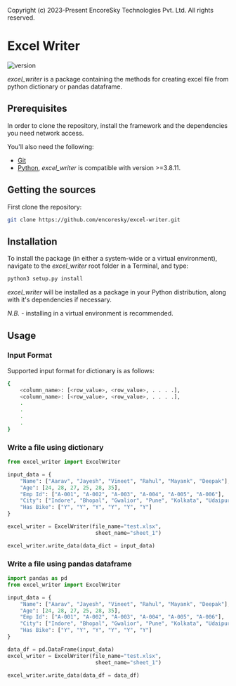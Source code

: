 Copyright (c) 2023-Present EncoreSky Technologies Pvt. Ltd. All rights reserved.

# Excel Writer

![version](https://img.shields.io/badge/version-1.0.0-blue)

*excel_writer* is a package containing the methods for creating excel file from python dictionary or pandas dataframe.

## Prerequisites

In order to clone the repository, install the framework and the dependencies you need network access.

You'll also need the following:

- [Git](https://git-scm.com)
- [Python](https://www.python.org/downloads/release/python-3811/), _excel_writer_ is compatible with version >=3.8.11.

## Getting the sources

First clone the repository:

```bash
git clone https://github.com/encoresky/excel-writer.git
```

## Installation

To install the package (in either a system-wide or a virtual environment), navigate to the *excel_writer* root folder in a Terminal, and type:

```bash
python3 setup.py install
```

*excel_writer* will be installed as a package in your Python distribution, along with it's dependencies if necessary.

*N.B.* - installing in a virtual environment is recommended.

## Usage

### Input Format

Supported input format for dictionary is as follows:

```bash
{
    <column_name>: [<row_value>, <row_value>, . . . .],
    <column_name>: [<row_value>, <row_value>, . . . .],
    .
    .
    .
    .
}
```

### Write a file using dictionary


```python
from excel_writer import ExcelWriter

input_data = {
    "Name": ["Aarav", "Jayesh", "Vineet", "Rahul", "Mayank", "Deepak"],
    "Age": [24, 28, 27, 25, 28, 35],
    "Emp Id": ["A-001", "A-002", "A-003", "A-004", "A-005", "A-006"],
    "City": ["Indore", "Bhopal", "Gwalior", "Pune", "Kolkata", "Udaipur"],
    "Has Bike": ["Y", "Y", "Y", "Y", "Y", "Y"]
}

excel_writer = ExcelWriter(file_name="test.xlsx", 
                            sheet_name="sheet_1")

excel_writer.write_data(data_dict = input_data)
```

### Write a file using pandas dataframe


```python
import pandas as pd
from excel_writer import ExcelWriter

input_data = {
    "Name": ["Aarav", "Jayesh", "Vineet", "Rahul", "Mayank", "Deepak"],
    "Age": [24, 28, 27, 25, 28, 35],
    "Emp Id": ["A-001", "A-002", "A-003", "A-004", "A-005", "A-006"],
    "City": ["Indore", "Bhopal", "Gwalior", "Pune", "Kolkata", "Udaipur"],
    "Has Bike": ["Y", "Y", "Y", "Y", "Y", "Y"]
}

data_df = pd.DataFrame(input_data)
excel_writer = ExcelWriter(file_name="test.xlsx", 
                            sheet_name="sheet_1")

excel_writer.write_data(data_df = data_df)
```
